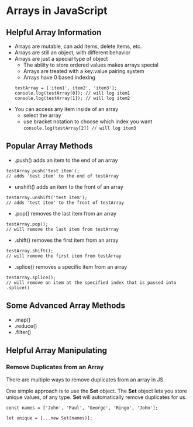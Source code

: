 # Arrays in JavaScript

## Helpful Array Information

- Arrays are mutable, can add items, delete items, etc.
- Arrays are still an object, with different behavior
- Arrays are just a special type of object
  - The ability to store ordered values makes arrays special
  - Arrays are treated with a key:value pairing system
  - Arrays have 0 based indexing 
  ``` 
  testArray = ['item1', item2', 'item3'];
  console.log(testArray[0]); // will log item1
  console.log(testArray[1]); // will log item2
  ```
<!-- notice the 0 inside of the brackets when logging to the console, 
  thats an example of zero based indexing. The first item in an array is at index [0] -->

- You can access any item inside of an array
  - select the array
  - use bracket notation to choose which index you want
  ``` console.log(testArray[2]) // will log item3 ```

## Popular Array Methods

- .push() adds an item to the end of an array

``` 
testArray.push('test item');
// adds 'test item' to the end of testArray
```

- unshift() adds an item to the front of an array

```
testArray.unshift('test item');
// adds 'test item' to the front of testArray
```

- .pop() removes the last item from an array

```
testArray.pop();
// will remove the last item from testArray
```

- .shift() removes the first item from an array

``` 
testArray.shift();
// will remove the first item from testArray
```

- .splice() removes a specific item from an array

```
testArray.splice();
// will remove an item at the specified index that is passed into .splice()
```

## Some Advanced Array Methods

- .map()
- .reduce()
- .filter()

## Helpful Array Manipulating

### Remove Duplicates from an Array

There are multiple ways to remove duplicates from an array in JS.

One simple approach is to use the <strong>Set</strong> object. The <strong>Set</strong> object lets you store unique values, of any type. <strong>Set</strong> will automatically remove duplicates for us.

``` 
const names = ['John', 'Paul', 'George', 'Ringo', 'John'];

let unique = [...new Set(names)];
```
